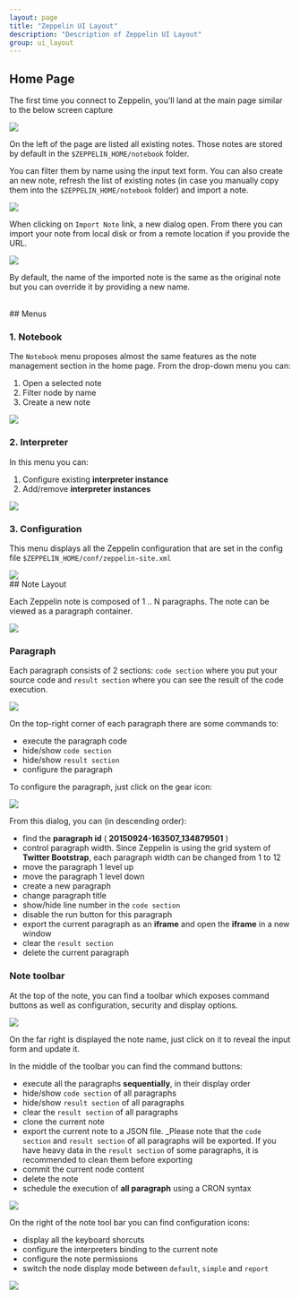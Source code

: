 ```yaml
---
layout: page
title: "Zeppelin UI Layout"
description: "Description of Zeppelin UI Layout"
group: ui_layout
---
```

<!--
Licensed under the Apache License, Version 2.0 (the "License");
you may not use this file except in compliance with the License.
You may obtain a copy of the License at

http://www.apache.org/licenses/LICENSE-2.0

Unless required by applicable law or agreed to in writing, software
distributed under the License is distributed on an "AS IS" BASIS,
WITHOUT WARRANTIES OR CONDITIONS OF ANY KIND, either express or implied.
See the License for the specific language governing permissions and
limitations under the License.
-->
## Home Page

The first time you connect to Zeppelin, you'll land at the main page similar to the below screen capture

<img src="../assets/themes/zeppelin/img/ui-img/homepage.png" />

On the left of the page are listed all existing notes. Those notes are stored by default in the `$ZEPPELIN_HOME/notebook` folder.

You can filter them by name using the input text form. You can also create an new note, refresh the list of existing notes
(in case you manually copy them into the `$ZEPPELIN_HOME/notebook` folder) and import a note.

<img src="../assets/themes/zeppelin/img/ui-img/notes_management.png" />

When clicking on `Import Note` link, a new dialog open. From there you can import your note from local disk or from a remote location
if you provide the URL.

<img src="../assets/themes/zeppelin/img/ui-img/note_import_dialog.png" />

By default, the name of the imported note is the same as the original note but you can override it by providing a new name.

<br />
## Menus

### 1. Notebook

The `Notebook` menu proposes almost the same features as the note management section in the home page. From the drop-down menu you can:

1. Open a selected note
2. Filter node by name
3. Create a new note

<img src="../assets/themes/zeppelin/img/ui-img/notebook_menu.png" />

### 2. Interpreter

In this menu you can:

1. Configure existing **interpreter instance**
2. Add/remove **interpreter instances**

<img src="../assets/themes/zeppelin/img/ui-img/interpreter_menu.png" />

### 3. Configuration

This menu displays all the Zeppelin configuration that are set in the config file `$ZEPPELIN_HOME/conf/zeppelin-site.xml`

<img src="../assets/themes/zeppelin/img/ui-img/configuration_menu.png" />


<br />
## Note Layout

Each Zeppelin note is composed of 1 .. N paragraphs. The note can be viewed as a paragraph container.

<img src="../assets/themes/zeppelin/img/ui-img/note_paragraph_layout.png" />

### Paragraph

Each paragraph consists of 2 sections: `code section` where you put your source code and `result section` where you can see the result of the code execution.

<img src="../assets/themes/zeppelin/img/ui-img/paragraph_layout.png" />

On the top-right corner of each paragraph there are some commands to:

* execute the paragraph code
* hide/show `code section`
* hide/show `result section`
* configure the paragraph

To configure the paragraph, just click on the gear icon:

<img src="../assets/themes/zeppelin/img/ui-img/paragraph_configuration_dialog.png" />

From this dialog, you can (in descending order):

* find the **paragraph id** ( **20150924-163507_134879501** )
* control paragraph width. Since Zeppelin is using the grid system of **Twitter Bootstrap**, each paragraph width can be changed from 1 to 12
* move the paragraph 1 level up
* move the paragraph 1 level down
* create a new paragraph
* change paragraph title
* show/hide line number in the `code section`
* disable the run button for this paragraph
* export the current paragraph as an **iframe** and open the **iframe** in a new window
* clear the `result section`
* delete the current paragraph

### Note toolbar

At the top of the note, you can find a toolbar which exposes command buttons as well as configuration, security and display options.

<img src="../assets/themes/zeppelin/img/ui-img/note_toolbar.png" />

On the far right is displayed the note name, just click on it to reveal the input form and update it.

In the middle of the toolbar you can find the command buttons:

* execute all the paragraphs **sequentially**, in their display order
* hide/show `code section` of all paragraphs
* hide/show `result section` of all paragraphs
* clear the `result section` of all paragraphs
* clone the current note
* export the current note to a JSON file. _Please note that the `code section` and `result section` of all paragraphs will be exported. If you have heavy data in the `result section` of some paragraphs, it is recommended to clean them before exporting
* commit the current node content
* delete the note
* schedule the execution of **all paragraph** using a CRON syntax

<img src="../assets/themes/zeppelin/img/ui-img/note_commands.png" />

On the right of the note tool bar you can find configuration icons:

* display all the keyboard shorcuts
* configure the interpreters binding to the current note
* configure the note permissions
* switch the node display mode between `default`, `simple` and `report`

<img src="../assets/themes/zeppelin/img/ui-img/note_configuration.png" />
